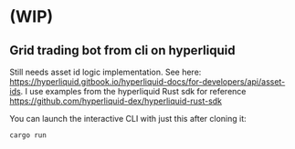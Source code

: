 # (WIP)
## Grid trading bot from cli on hyperliquid
Still needs asset id logic implementation. See here: https://hyperliquid.gitbook.io/hyperliquid-docs/for-developers/api/asset-ids. 
I use examples from the  hyperliquid Rust sdk for reference https://github.com/hyperliquid-dex/hyperliquid-rust-sdk

You can launch the interactive CLI with just this after cloning it:
```
cargo run
```
